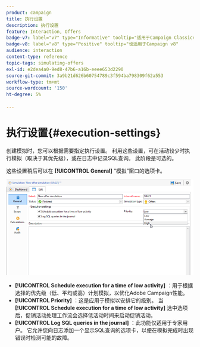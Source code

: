 ```yaml
---
product: campaign
title: 执行设置
description: 执行设置
feature: Interaction, Offers
badge-v7: label="v7" type="Informative" tooltip="适用于Campaign Classicv7"
badge-v8: label="v8" type="Positive" tooltip="也适用于Campaign v8"
audience: interaction
content-type: reference
topic-tags: simulating-offers
exl-id: e2dea4a0-9ed8-47b6-a16b-eeee653d2290
source-git-commit: 3a9b21d626b60754789c3f594ba798309f62a553
workflow-type: tm+mt
source-wordcount: '150'
ht-degree: 5%

---
```


# 执行设置{#execution-settings}



创建模拟时，您可以根据需要指定执行设置。 利用这些设置，可在活动较少时执行模拟（取决于其优先级），或在日志中记录SQL查询。 此阶段是可选的。

这些设置稍后可以在 **[!UICONTROL General]** “模拟”窗口的选项卡。

![](assets/offer_simulation_008.png)

* **[!UICONTROL Schedule execution for a time of low activity]** ：用于根据选择的优先级（低、平均或高）计划模拟，以优化Adobe Campaign性能。
* **[!UICONTROL Priority]** ：这是应用于模拟以安排它的级别。 当 **[!UICONTROL Schedule execution for a time of low activity]** 选中选项后，促销活动处理工作流会选择低活动时间来启动促销活动。
* **[!UICONTROL Log SQL queries in the journal]** ：此功能仅适用于专家用户。 它允许您向日志添加一个显示SQL查询的选项卡，以便在模拟完成时出现错误时检测可能的故障。

